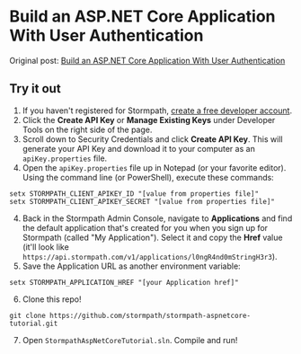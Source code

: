# Build an ASP.NET Core Application With User Authentication
Original post: [Build an ASP.NET Core Application With User Authentication](https://stormpath.com/blog/asp-net-core-authentication)

## Try it out

1. If you haven't registered for Stormpath, [create a free developer account](https://api.stormpath.com/register).
2. Click the **Create API Key** or **Manage Existing Keys** under Developer Tools on the right side of the page. 
3. Scroll down to Security Credentials and click **Create API Key**. This will generate your API Key and download it to your computer as an `apiKey.properties` file.
3. Open the `apiKey.properties` file up in Notepad (or your favorite editor). Using the command line (or PowerShell), execute these commands:

 ```
 setx STORMPATH_CLIENT_APIKEY_ID "[value from properties file]"
 setx STORMPATH_CLIENT_APIKEY_SECRET "[value from properties file]"
 ```
 
4. Back in the Stormpath Admin Console, navigate to **Applications** and find the default application that's created for you when you sign up for Stormpath (called "My Application"). Select it and copy the **Href** value (it'll look like ``https://api.stormpath.com/v1/applications/l0ngR4nd0mStringH3r3``).
5. Save the Application URL as another environment variable:

 ```
 setx STORMPATH_APPLICATION_HREF "[your Application href]"
 ```
 
6. Clone this repo!

 ```
 git clone https://github.com/stormpath/stormpath-aspnetcore-tutorial.git
 ```

7. Open `StormpathAspNetCoreTutorial.sln`. Compile and run!
